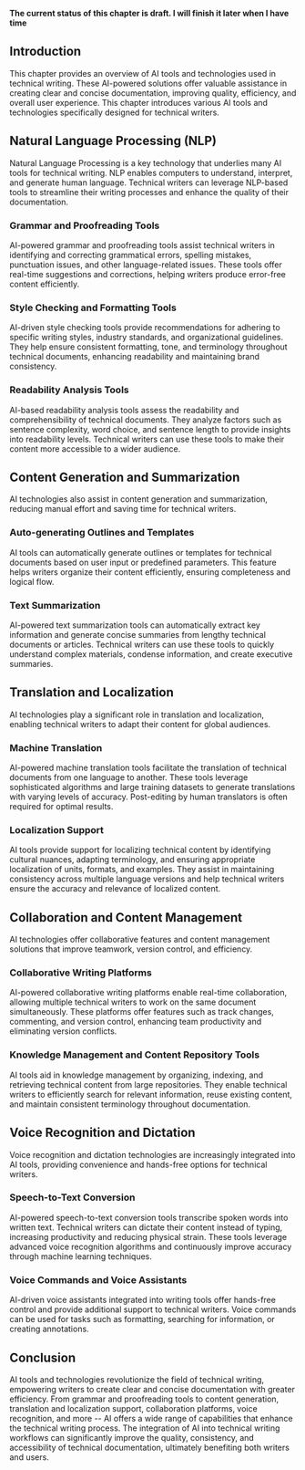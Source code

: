 **The current status of this chapter is draft. I will finish it later when I have time**

Introduction
------------

This chapter provides an overview of AI tools and technologies used in technical writing. These AI-powered solutions offer valuable assistance in creating clear and concise documentation, improving quality, efficiency, and overall user experience. This chapter introduces various AI tools and technologies specifically designed for technical writers.

Natural Language Processing (NLP)
---------------------------------

Natural Language Processing is a key technology that underlies many AI tools for technical writing. NLP enables computers to understand, interpret, and generate human language. Technical writers can leverage NLP-based tools to streamline their writing processes and enhance the quality of their documentation.

### Grammar and Proofreading Tools

AI-powered grammar and proofreading tools assist technical writers in identifying and correcting grammatical errors, spelling mistakes, punctuation issues, and other language-related issues. These tools offer real-time suggestions and corrections, helping writers produce error-free content efficiently.

### Style Checking and Formatting Tools

AI-driven style checking tools provide recommendations for adhering to specific writing styles, industry standards, and organizational guidelines. They help ensure consistent formatting, tone, and terminology throughout technical documents, enhancing readability and maintaining brand consistency.

### Readability Analysis Tools

AI-based readability analysis tools assess the readability and comprehensibility of technical documents. They analyze factors such as sentence complexity, word choice, and sentence length to provide insights into readability levels. Technical writers can use these tools to make their content more accessible to a wider audience.

Content Generation and Summarization
------------------------------------

AI technologies also assist in content generation and summarization, reducing manual effort and saving time for technical writers.

### Auto-generating Outlines and Templates

AI tools can automatically generate outlines or templates for technical documents based on user input or predefined parameters. This feature helps writers organize their content efficiently, ensuring completeness and logical flow.

### Text Summarization

AI-powered text summarization tools can automatically extract key information and generate concise summaries from lengthy technical documents or articles. Technical writers can use these tools to quickly understand complex materials, condense information, and create executive summaries.

Translation and Localization
----------------------------

AI technologies play a significant role in translation and localization, enabling technical writers to adapt their content for global audiences.

### Machine Translation

AI-powered machine translation tools facilitate the translation of technical documents from one language to another. These tools leverage sophisticated algorithms and large training datasets to generate translations with varying levels of accuracy. Post-editing by human translators is often required for optimal results.

### Localization Support

AI tools provide support for localizing technical content by identifying cultural nuances, adapting terminology, and ensuring appropriate localization of units, formats, and examples. They assist in maintaining consistency across multiple language versions and help technical writers ensure the accuracy and relevance of localized content.

Collaboration and Content Management
------------------------------------

AI technologies offer collaborative features and content management solutions that improve teamwork, version control, and efficiency.

### Collaborative Writing Platforms

AI-powered collaborative writing platforms enable real-time collaboration, allowing multiple technical writers to work on the same document simultaneously. These platforms offer features such as track changes, commenting, and version control, enhancing team productivity and eliminating version conflicts.

### Knowledge Management and Content Repository Tools

AI tools aid in knowledge management by organizing, indexing, and retrieving technical content from large repositories. They enable technical writers to efficiently search for relevant information, reuse existing content, and maintain consistent terminology throughout documentation.

Voice Recognition and Dictation
-------------------------------

Voice recognition and dictation technologies are increasingly integrated into AI tools, providing convenience and hands-free options for technical writers.

### Speech-to-Text Conversion

AI-powered speech-to-text conversion tools transcribe spoken words into written text. Technical writers can dictate their content instead of typing, increasing productivity and reducing physical strain. These tools leverage advanced voice recognition algorithms and continuously improve accuracy through machine learning techniques.

### Voice Commands and Voice Assistants

AI-driven voice assistants integrated into writing tools offer hands-free control and provide additional support to technical writers. Voice commands can be used for tasks such as formatting, searching for information, or creating annotations.

Conclusion
----------

AI tools and technologies revolutionize the field of technical writing, empowering writers to create clear and concise documentation with greater efficiency. From grammar and proofreading tools to content generation, translation and localization support, collaboration platforms, voice recognition, and more -- AI offers a wide range of capabilities that enhance the technical writing process. The integration of AI into technical writing workflows can significantly improve the quality, consistency, and accessibility of technical documentation, ultimately benefiting both writers and users.
